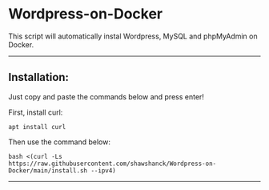 # Wordpress-on-Docker
This script will automatically instal Wordpress, MySQL and phpMyAdmin on Docker.

<hr>

<h2>Installation:</h2>

Just copy and paste the commands below and press enter!

First, install curl:

```
apt install curl
```
Then use the command below:

```
bash <(curl -Ls https://raw.githubusercontent.com/shawshanck/Wordpress-on-Docker/main/install.sh --ipv4)
```

<hr>
